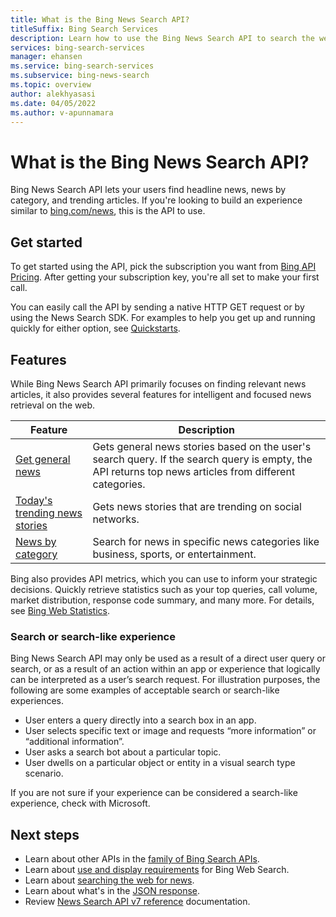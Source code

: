 ```yaml
---
title: What is the Bing News Search API?
titleSuffix: Bing Search Services
description: Learn how to use the Bing News Search API to search the web for current headlines across categories, including headlines and trending topics.
services: bing-search-services
manager: ehansen
ms.service: bing-search-services
ms.subservice: bing-news-search
ms.topic: overview
author: alekhyasasi
ms.date: 04/05/2022
ms.author: v-apunnamara
---
```


# What is the Bing News Search API?

Bing News Search API lets your users find headline news, news by category, and trending articles. If you're looking to build an experience similar to [bing.com/news](https://www.bing.com/news), this is the API to use.

## Get started

To get started using the API, pick the subscription you want from <a href="https://aka.ms/bingsearchapipricing" target="_blank">Bing API Pricing</a>. After getting your subscription key, you're all set to make your first call. 

You can easily call the API by sending a native HTTP GET request or by using the News Search SDK. For examples to help you get up and running quickly for either option, see [Quickstarts](quickstarts/quickstarts.md).



## Features

While Bing News Search API primarily focuses on finding relevant news articles, it also provides several features for intelligent and focused news retrieval on the web.

|Feature|Description
|-|-
|[Get general news](how-to/search-for-news.md)|Gets general news stories based on the user's search query. If the search query is empty, the API returns top news articles from different categories.
|[Today's trending news stories](how-to/trending-news.md)|Gets news stories that are trending on social networks.
|[News by category](how-to/category-news.md)|Search for news in specific news categories like business, sports, or entertainment.        | 

Bing also provides API metrics, which you can use to inform your strategic decisions. Quickly retrieve statistics such as your top queries, call volume, market distribution, response code summary, and many more. For details, see [Bing Web Statistics](../bing-web-search/bing-web-stats.md).


### Search or search-like experience

Bing News Search API may only be used as a result of a direct user query or search, or as a result of an action within an app or experience that logically can be interpreted as a user’s search request. For illustration purposes, the following are some examples of acceptable search or search-like experiences.

- User enters a query directly into a search box in an app.
- User selects specific text or image and requests “more information” or “additional information”.
- User asks a search bot about a particular topic.
- User dwells on a particular object or entity in a visual search type scenario.

If you are not sure if your experience can be considered a search-like experience, check with Microsoft.


## Next steps

- Learn about other APIs in the [family of Bing Search APIs](../bing-web-search/bing-api-comparison.md).
- Learn about [use and display requirements](../bing-web-search/use-display-requirements.md) for Bing Web Search.  
- Learn about [searching the web for news](how-to/search-for-news.md).
- Learn about what's in the [JSON response](how-to/search-response.md).
- Review [News Search API v7 reference](reference/endpoints.md) documentation.  
